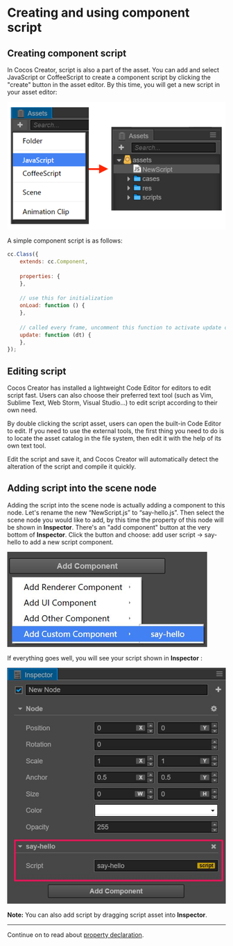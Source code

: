 # Creating and using component script

## Creating component script

In Cocos Creator, script is also a part of the asset. You can add and select JavaScript or CoffeeScript to create a component script
by clicking the "create" button in the asset editor. By this time, you will get a new script in your asset editor:

![create-script](assets/create-script.png)

A simple component script is as follows:

```javascript
cc.Class({
    extends: cc.Component,

    properties: {
    },

    // use this for initialization
    onLoad: function () {
    },

    // called every frame, uncomment this function to activate update callback
    update: function (dt) {
    },
});
```

## Editing script

Cocos Creator has installed a lightweight Code Editor for editors to edit script fast. Users can also choose
their preferred text tool (such as Vim, Sublime Text, Web Storm, Visual Studio...) to edit script according to their
own need.

By double clicking the script asset, users can open the built-in Code Editor to edit. If you need to use the external tools, the first thing you need to do is
to locate the asset catalog in the file system, then edit it with the help of its own text tool.

Edit the script and save it, and Cocos Creator will automatically detect the alteration of the script and compile it quickly.

## Adding script into the scene node

Adding the script into the scene node is actually adding a component to this node. Let's rename the new “NewScript.js” to
“say-hello.js”. Then select the scene node you would like to add, by this time the property of this node will be shown in **Inspector**.
There's an "add component" button at the very bottom of **Inspector**. Click the button and choose: add user script -> say-hello
to add a new script component.

![add-script](assets/add-script.png)

If everything goes well, you will see your script shown in **Inspector** :

![script-in-inspector](assets/script-in-inspector.png)

**Note:** You can also add script by dragging script asset into **Inspector**.


---

Continue on to read about [property declaration](properties.md).

